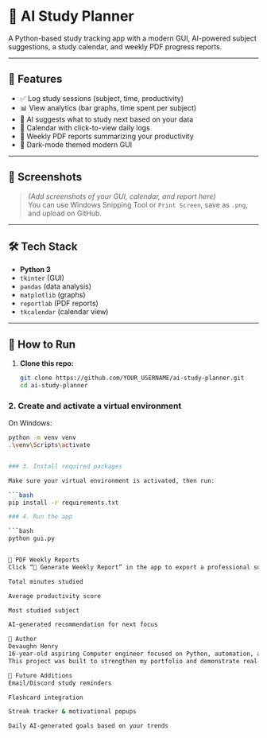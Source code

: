 # 🧠 AI Study Planner

A Python-based study tracking app with a modern GUI, AI-powered subject suggestions, a study calendar, and weekly PDF progress reports.

---

## 🚀 Features

- ✅ Log study sessions (subject, time, productivity)
- 📊 View analytics (bar graphs, time spent per subject)
- 🤖 AI suggests what to study next based on your data
- 📅 Calendar with click-to-view daily logs
- 📄 Weekly PDF reports summarizing your productivity
- 🎨 Dark-mode themed modern GUI

---

## 📸 Screenshots

> *(Add screenshots of your GUI, calendar, and report here)*  
> You can use Windows Snipping Tool or `Print Screen`, save as `.png`, and upload on GitHub.

---

## 🛠 Tech Stack

- **Python 3**
- `tkinter` (GUI)
- `pandas` (data analysis)
- `matplotlib` (graphs)
- `reportlab` (PDF reports)
- `tkcalendar` (calendar view)

---

## 📂 How to Run

1. **Clone this repo:**

   ```bash
   git clone https://github.com/YOUR_USERNAME/ai-study-planner.git
   cd ai-study-planner

### 2. Create and activate a virtual environment

On Windows:
```bash
python -m venv venv
.\venv\Scripts\activate


### 3. Install required packages

Make sure your virtual environment is activated, then run:

```bash
pip install -r requirements.txt

### 4. Run the app

```bash
python gui.py


📄 PDF Weekly Reports
Click “📄 Generate Weekly Report” in the app to export a professional summary with:

Total minutes studied

Average productivity score

Most studied subject

AI-generated recommendation for next focus

👤 Author
Devaughn Henry
16-year-old aspiring Computer engineer focused on Python, automation, and AI development.
This project was built to strengthen my portfolio and demonstrate real-world coding skills.

🔮 Future Additions
Email/Discord study reminders

Flashcard integration

Streak tracker & motivational popups

Daily AI-generated goals based on your trends